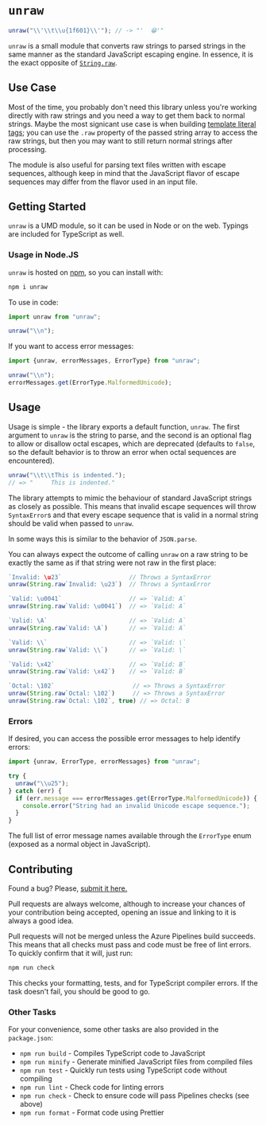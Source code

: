 # `unraw`

```ts
unraw("\\'\\t\\u{1f601}\\'"); // -> "'	😁'"
```

`unraw` is a small module that converts raw strings to parsed strings in the same
manner as the standard JavaScript escaping engine. In essence, it is the exact
opposite of
[`String.raw`](https://developer.mozilla.org/en-US/docs/Web/JavaScript/Reference/Global_Objects/String/raw).

## Use Case

Most of the time, you probably don't need this library unless you're working
directly with raw strings and you need a way to get them back to normal strings.
Maybe the most signicant use case is when building
[template literal tags](https://developer.mozilla.org/en-US/docs/Web/JavaScript/Reference/Template_literals#Tagged_templates);
you can use the `.raw` property of the passed string array to access the raw
strings, but then you may want to still return normal strings after processing.

The module is also useful for parsing text files written with escape sequences,
although keep in mind that the JavaScript flavor of escape sequences may differ
from the flavor used in an input file.

## Getting Started

`unraw` is a UMD module, so it can be used in Node or on the web. Typings are
included for TypeScript as well.

### Usage in Node.JS

`unraw` is hosted on [npm](https://www.npmjs.com/unraw), so you can install
with:

```bash
npm i unraw
```

To use in code:

```js
import unraw from "unraw";

unraw("\\n");
```

If you want to access error messages:

```js
import {unraw, errorMessages, ErrorType} from "unraw";

unraw("\\n");
errorMessages.get(ErrorType.MalformedUnicode);
```

## Usage

Usage is simple - the library exports a default function, `unraw`. The first
argument to `unraw` is the string to parse, and the second is an optional flag
to allow or disallow octal escapes, which are deprecated (defaults to
`false`, so the default behavior is to throw an error when octal sequences
are encountered).

```js
unraw("\\t\\tThis is indented.");
// => "		This is indented."
```

The library attempts to mimic the behaviour of standard JavaScript strings as
closely as possible. This means that invalid escape sequences will throw
`SyntaxError`s and that every escape sequence that is valid in a normal string
should be valid when passed to `unraw`.

In some ways this is similar to the behavior of `JSON.parse`.

You can always expect the outcome of calling `unraw` on a raw string to be
exactly the same as if that string were not raw in the first place:

```js
`Invalid: \u23`                   // Throws a SyntaxError
unraw(String.raw`Invalid: \u23`)  // Throws a SyntaxError

`Valid: \u0041`                   // => `Valid: A`
unraw(String.raw`Valid: \u0041`)  // => `Valid: A`

`Valid: \A`                       // => `Valid: A`
unraw(String.raw`Valid: \A`)      // => `Valid: A`

`Valid: \\`                       // => `Valid: \`
unraw(String.raw`Valid: \\`)      // => `Valid: \`

`Valid: \x42`                     // => `Valid: B`
unraw(String.raw`Valid: \x42`)    // => `Valid: B`

`Octal: \102`                      // => Throws a SyntaxError
unraw(String.raw`Octal: \102`)     // => Throws a SyntaxError
unraw(String.raw`Octal: \102`, true) // => Octal: B
```

### Errors

If desired, you can access the possible error messages to help identify errors:

```ts
import {unraw, ErrorType, errorMessages} from "unraw";

try {
  unraw("\\u25");
} catch (err) {
  if (err.message === errorMessages.get(ErrorType.MalformedUnicode)) {
    console.error("String had an invalid Unicode escape sequence.");
  }
}
```

The full list of error message names available through the `ErrorType` enum
(exposed as a normal object in JavaScript).

## Contributing

Found a bug? Please,
[submit it here.](https://github.com/iansan5653/unraw/issues)

Pull requests are always welcome, although to increase your chances of your
contribution being accepted, opening an issue and linking to it is always a
good idea.

Pull requests will not be merged unless the Azure Pipelines build succeeds.
This means that all checks must pass and code must be free of lint errors. To
quickly confirm that it will, just run:

```bash
npm run check
```

This checks your formatting, tests, and for TypeScript compiler errors. If the
task doesn't fail, you should be good to go.

### Other Tasks

For your convenience, some other tasks are also provided in the `package.json`:

- `npm run build` - Compiles TypeScript code to JavaScript
- `npm run minify` - Generate minified JavaScript files from compiled files
- `npm run test` - Quickly run tests using TypeScript code without compiling
- `npm run lint` - Check code for linting errors
- `npm run check` - Check to ensure code will pass Pipelines checks (see above)
- `npm run format` - Format code using Prettier
